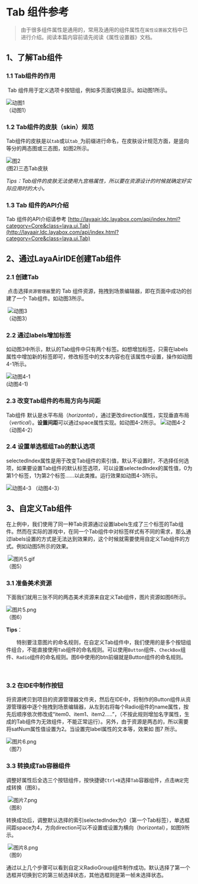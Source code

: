 # Tab 组件参考

> 由于很多组件属性是通用的，常用及通用的组件属性在`属性设置器`文档中已进行介绍。阅读本篇内容前请先阅读《属性设置器》文档。

## 1、了解Tab组件

### 1.1 Tab组件的作用

​        Tab 组件用于定义选项卡按钮组，例如多页面切换显示。如动图1所示。

![动图1](img/1.gif)<br/>（动图1）

### 1.2 Tab组件的皮肤（skin）规范

Tab组件的皮肤是以`tab`或以`tab_`为前缀进行命名，在皮肤设计规范方面，是竖向等分的两态图或三态图，如图2所示。

![图2](img/2.png) <br /> (图2)三态Tab皮肤

*Tips：Tab组件的皮肤无法使用九宫格属性，所以要在资源设计的时候就确定好实际应用时的大小。*

### 1.3 Tab 组件的API介绍

Tab 组件的API介绍请参考  [http://layaair.ldc.layabox.com/api/index.html?category=Core&class=laya.ui.Tab](http://layaair.ldc.layabox.com/api/index.html?category=Core&class=laya.ui.Tab)



## 2、通过LayaAirIDE创建Tab组件

### 2.1 创建Tab        


​        点击选择`资源管理器`里的 Tab 组件资源，拖拽到场景编辑器，即在页面中成功的创建了一个 Tab组件。如动图3所示。

​        ![动图3](img/3.gif)<br/>（动图3）



### 2.2 通过labels增加标签

 如动图3中所示，默认的Tab组件中只有两个标签。如想增加标签，只需在labels属性中增加新的标签即可，修改标签中的文本内容也在该属性中设置，操作如动图4-1所示。

![动图4-1](img/4-1.gif) <br />(动图4-1)



### 2.3 改变Tab组件的布局方向与间距

Tab组件 默认是水平布局（*horizontal*），通过更改direction属性，实现垂直布局（*vertical*）。**设置间距**可以通过space属性实现。如动图4-2所示。
![动图4-2](img/4-2.gif) 
（动图4-2）

### 2.4 设置单选框组Tab的默认选项

selectedIndex属性是用于改变Tab组件的索引值，默认不设置时，不选择任何选项，如果要设置Tab组件的默认标签选项，可以设置selectedIndex的属性值，0为第1个标签，1为第2个标签……以此类推。运行效果如动图4-3所示。

![动图4-3](img/4-3.gif) 
（动图4-3）



## 3、自定义Tab组件

​	在上例中，我们使用了同一种Tab资源通过设置labels生成了三个标签的Tab组件。然而在实际的游戏中，在同一个Tab组件中对标签样式有不同的需求，那么通过labels设置的方式是无法达到效果的，这个时候就需要使用自定义Tab组件的方式。例如动图5所示的效果。

​	![图片5.gif](img/5.gif)<br/> （图5）



### 3.1  准备美术资源

​	下面我们就用三张不同的两态美术资源来自定义Tab组件，图片资源如图6所示。

 ![图片5.png](img/6.png)<br/>  （图6）

**Tips**：

　　特别要注意图片的命名规则，在自定义Tab组件中，我们使用的是多个按钮组件组合，不能直接使用`Tab`组件的命名规则。可以使用`Button`组件、`CheckBox`组件、`Radio`组件的命名规则。图6中使用的btn前缀就是Button组件的命名规则。

​	

### 3.2 在IDE中制作按钮

将资源拷贝到项目的资源管理器文件夹，然后在IDE中，将制作的Button组件从资源管理器中逐个拖拽到场景编辑器，从左到右将每个Radio组件的name属性，按先后顺序依次修改成“item0、item1、item2.....”，（不按此规则增加名字属性，生成的Tab组件为无效组件，不能正常运行）。另外，由于资源是两态的，所以需要将satNum属性值设置为2。当设置完label属性的文本等，效果如 图7 所示。

![图片6.png](img/7.png)<br/>  （图7）



### 3.3 转换成Tab容器组件

​	调整好属性后全选三个按钮组件，按快捷键`Ctrl+B`选择`Tab`容器组件，点击`确定`完成转换（图8）。

​	![图片7.png](img/8.png)<br/>  （图8）



​	转换成功后，调整默认选择的索引selectedIndex为0（第一个Tab标签），单选框间距space为4，方向direction可以不设置或设置为横向（horizontal），如图9所示。

​	![图片8.png](img/9.png)<br/>  （图9）

​	通过以上几个步骤可以看到自定义RadioGroup组件制作成功。默认选择了第一个选框并切换到它的第三帧选择状态，其他选框则是第一帧未选择状态。





